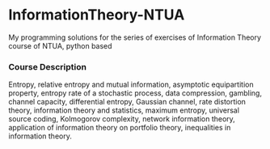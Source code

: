 # InformationTheory-NTUA
My programming solutions for the series of exercises of Information Theory course of NTUA, python based

### Course Description
Entropy, relative entropy and mutual information, asymptotic equipartition property, entropy rate of a stochastic process, data compression, gambling, channel capacity, differential entropy, Gaussian channel, rate distortion theory, information theory and statistics, maximum entropy, universal source coding, Kolmogorov complexity, network information theory, application of information theory on portfolio theory, inequalities in information theory.
